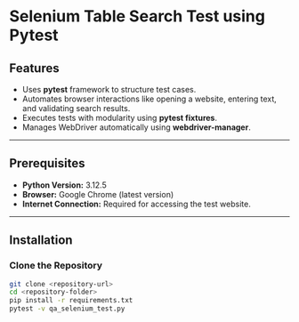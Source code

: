 # Selenium Table Search Test using Pytest

## Features
- Uses **pytest** framework to structure test cases.
- Automates browser interactions like opening a website, entering text, and validating search results.
- Executes tests with modularity using **pytest fixtures**.
- Manages WebDriver automatically using **webdriver-manager**.

---

## Prerequisites
- **Python Version:** 3.12.5  
- **Browser:** Google Chrome (latest version)  
- **Internet Connection:** Required for accessing the test website.  

---

## Installation

### Clone the Repository
```bash
git clone <repository-url>
cd <repository-folder>
pip install -r requirements.txt
pytest -v qa_selenium_test.py
